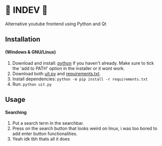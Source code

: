 # 🚧 INDEV 🚧
Alternative youtube frontend using Python and Qt

## Installation
#### (Windows & GNU/Linux)
1) Download and install: [python](https://www.python.org/ftp/python/3.11.4/python-3.11.4-amd64.exe) if you haven't already. Make sure to tick the 'add to PATH' option in the installer or it wont work.
2) Download both [uit.py](https://github.com/Delamox/ytQt/blob/master/uit.py) and [requirements.txt](https://github.com/Delamox/ytQt/blob/master/requirements.txt).
3) Install dependencies: `python -m pip install -r requirements.txt`
4) Run: `python uit.py`

## Usage
#### Searching
1) Put a search term in the searchbar.
2) Press on the search button that looks weird on linux, i was too bored to add enter button functionalities.
3) Yeah idk tbh thats all it does

